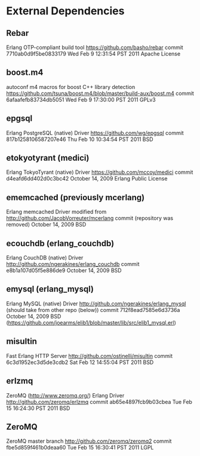 External Dependencies
=====================

Rebar
-----

Erlang OTP-compliant build tool
https://github.com/basho/rebar
commit 7710ab0d9f5be0833179
Wed Feb  9 12:31:54 PST 2011
Apache License

boost.m4
--------

autoconf m4 macros for boost C++ library detection
https://github.com/tsuna/boost.m4/blob/master/build-aux/boost.m4
commit 6afaafefb83734db5051
Wed Feb  9 17:30:00 PST 2011
GPLv3

epgsql
------

Erlang PostgreSQL (native) Driver
https://github.com/wg/epgsql
commit 817b1258106587207e46
Thu Feb 10 10:34:54 PST 2011
BSD

etokyotyrant (medici)
---------------------

Erlang TokyoTyrant (native) Driver
https://github.com/mccoy/medici
commit d4eafd6dd402d0c3bc42
October 14, 2009
Erlang Public License

ememcached (previously mcerlang)
--------------------------------

Erlang memcached Driver
modified from http://github.com/JacobVorreuter/mcerlang
commit (repository was removed)
October 14, 2009
BSD

ecouchdb (erlang_couchdb)
-------------------------

Erlang CouchDB (native) Driver
http://github.com/ngerakines/erlang_couchdb
commit e8b1a107d05f5e886de9
October 14, 2009
BSD

emysql (erlang_mysql)
---------------------

Erlang MySQL (native) Driver
http://github.com/ngerakines/erlang_mysql (should take from other repo (below))
commit 712f8ead7585e6d3736a
October 14, 2009
BSD (https://github.com/joearms/elib1/blob/master/lib/src/elib1_mysql.erl)

misultin
--------

Fast Erlang HTTP Server
http://github.com/ostinelli/misultin
commit 6c3d1952ec3d5de3cdb2
Sat Feb 12 14:55:04 PST 2011
BSD

erlzmq
------

ZeroMQ (http://www.zeromq.org/) Erlang Driver
http://github.com/zeromq/erlzmq
commit ab65e4897fcb9b03cbea
Tue Feb 15 16:24:30 PST 2011
BSD

ZeroMQ
------

ZeroMQ master branch
http://github.com/zeromq/zeromq2
commit fbe5d859f461b0deaa60
Tue Feb 15 16:30:41 PST 2011
LGPL

